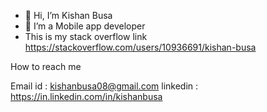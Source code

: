 - 👋 Hi, I’m Kishan Busa
- 👀 I’m a Mobile app developer
- This is my stack overflow link https://stackoverflow.com/users/10936691/kishan-busa

How to reach me

Email id : kishanbusa08@gmail.com
linkedin : https://in.linkedin.com/in/kishanbusa


<!---
KishanBusa8/KishanBusa8 is a ✨ special ✨ repository because its `README.md` (this file) appears on your GitHub profile.
You can click the Preview link to take a look at your changes.
--->
